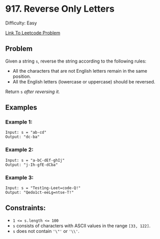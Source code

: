 # 917. Reverse Only Letters
Difficulty: Easy

[Link To Leetcode Problem](https://leetcode.com/problems/reverse-only-letters/)

## Problem
Given a string `s`, reverse the string according to the following rules:
- All the characters that are not English letters remain in the same position.
- All the English letters (lowercase or uppercase) should be reversed.

Return `s` *after reversing it.*

## Examples
### Example 1:
```
Input: s = "ab-cd"
Output: "dc-ba"
```
### Example 2:
```
Input: s = "a-bC-dEf-ghIj"
Output: "j-Ih-gfE-dCba"
```
### Example 3:
```
Input: s = "Test1ng-Leet=code-Q!"
Output: "Qedo1ct-eeLg=ntse-T!"
```

## Constraints:
- `1 <= s.length <= 100`
- `s` consists of characters with ASCII values in the range `[33, 122]`.
- `s` does not contain `'\"'` or `'\\'`.